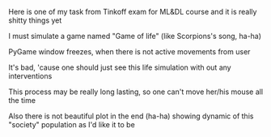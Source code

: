 Here is one of my task from Tinkoff exam for ML&DL course and it is really shitty things yet

I must simulate a game named "Game of life" (like Scorpions's song, ha-ha) 

PyGame window freezes, when there is not active movements from user

It's bad, 'cause one should just see this life simulation with out any interventions

This process may be really long lasting, so one can't move her/his mouse all the time

Also there is not beautiful plot in the end (ha-ha) showing dynamic of this "society" population as I'd like it to be
